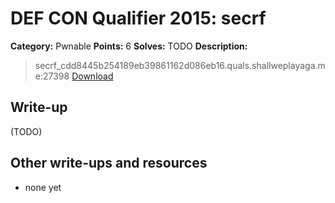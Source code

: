 # DEF CON Qualifier 2015: secrf

**Category:** Pwnable
**Points:** 6
**Solves:** TODO
**Description:**

> secrf_cdd8445b254189eb39861162d086eb16.quals.shallweplayaga.me:27398 [Download](http://downloads.notmalware.ru/secrf_cdd8445b254189eb39861162d086eb16)


## Write-up

(TODO)

## Other write-ups and resources

* none yet
